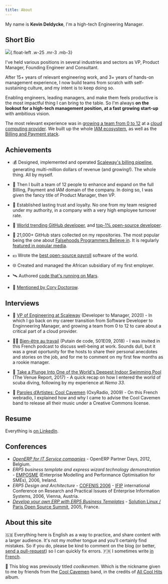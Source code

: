 ```yaml
---
title: About
---
```


My name is **Kevin Deldycke**, I'm a high-tech Engineering Manager.

## Short Bio

![]({attach}profile-photo.jpg){.float-left .w-25 .mr-3 .mb-3}

I've held various positions in several industries and sectors as VP, Product Manager, Founding Engineer and Consultant.

After 15+ years of relevant engineering work, and 3+ years of hands-on management experience, I now build teams from scratch with self-sustaining culture, and my intent is to keep doing so.

Enabling engineers, leading managers, and make them feels productive is the most impactful thing I can bring to the table. So I'm always **on the lookout for a high-tech management position, at a fast growing start-up** with ambitious vision.

The most relevant experience was in [growing a team from 0 to 12](https://devtomanager.com/interviews/kevin-deldycke/) at a [cloud computing provider](https://scaleway.com). We built up the whole [IAM ecosystem](https://github.com/kdeldycke/awesome-iam), as well as the [Billing and Payment stack](https://github.com/kdeldycke/awesome-billing).

## Achievements

- 💰 Designed, implemented and operated [Scaleway's billing
  pipeline](https://web.archive.org/web/20190315172559/https://scaleway.com/faq/billing/), generating
  multi-million dollars of revenue (and growing!). The whole
  thing. All by myself.

- 🚀 Then I built a team of 12 people to enhance and expand on the full Billing, Payment and IAM domain of the company. In doing so, I was given the fancy title of Product Manager, then VP.

- 🤝 Established lasting trust and loyalty. No one from my team resigned under my authority, in a company with a very high employee turnover rate.

- 🥇 [World trending GitHub
  developer]({filename}/2017/github-top-developer.md), and [top-1% open-source
  developer]({filename}/2011/top-1-percent-open-source-developer.md).

- 🌟 21,000+ GitHub stars collected on my repositories. The most popular being the one about [Falsehoods Programmers Believe
  in](https://github.com/kdeldycke/awesome-falsehood). It is regularly [featured in popular media](https://github.com/kdeldycke/awesome-falsehood/blob/main/assets/in-the-media.md).

- 💵 Wrote the [best open-source
  payroll]({filename}/2008/best-open-source-payroll-software.md)
  software of the world.

- 🌐 Created and managed the African subsidiary of my first employer.

- 🛰 Authored [code that's running on Mars](https://twitter.com/kdeldycke/status/1384862861210624005).

- 🤩 [Mentioned by Cory Doctorow](https://twitter.com/kdeldycke/status/1319587008768020480).

## Interviews

- 👔 [VP of Engineering at Scaleway](https://devtomanager.com/interviews/kevin-deldycke/) (Developer to Manager, 2020) - In which I go back on my career transition from Software Developer to Enginneering Manager, and growing a team from 0 to 12 to care about a critical part of a cloud provider.

- 🧘‍♂️ [Bien-être au travail](https://putaindecode.io/podcasts/s01e09-dotjs-react-native-bien-etre-au-travail) (Putain de code, S01E09, 2018) - I was invited in this French podcast to discuss well-being at work. Sounds dull, but it was a great oportunity for the hosts to share their personal anecdotes and stories on the job, and for me to comment on my first few months as a rookie manager.

- 🤿 [Take a Plunge Into One of the World's Deepest Indoor Swimming Pool](https://venuereport.com/blog/take-a-plunge-into-one-of-the-world-s-deepest-indoor-swimming-pool/) (The Venue
  Report, 2017) - A quick recap on how I entered the world of scuba diving, following by my experience at *Nemo 33*.

- 🤘 [Paroles d’Artistes: Cool Cavemen](https://web.archive.org/web/20100715003245/https://www.oxyradio.net/podcast-121.html) (OxyRadio, 2009) - On this French webradio, I explained how and why I came to advise the Cool Cavemen band to release all their music under a Creative Commons license.

## Resume

Everything is [on LinkedIn](https://www.linkedin.com/in/kevindeldycke/).

## Conferences

- [*OpenERP for IT Service companies*](https://www.slideshare.net/openobject/openerp-openerp-for-it-service-companies-smile) - OpenERP Partner Days, 2012, Belgium.
- *ERP5 business template and express wizard technology demonstration* - [EMPOSME](https://cordis.europa.eu/project/id/18071) (Enterprise Modelling and Performance Optimisation for SMEs), 2006, Ireland.
- *ERP5 Design and Architecture* - [COFENIS 2006](https://web.archive.org/web/20130730225618/http://www.confenis.org/confenis2006/www.confenis.org/index6ea96ea9.html?q=photos&PHPSESSID=a6c772ef8dfbd7d71854f1cc9da4a1e6) - [IFIP](http://en.wikipedia.org/wiki/IFIP) international Conference on Research and Practical Issues of Enterprise Information Systems, 2006, Vienna, Austria.
- [*Develop your own ERP with ERP5 Business Templates*](https://web.archive.org/web/20050924101245/https://www.erp5.org/sections/documentation/articles/erp5_developer_tutor3829/downloadFile/file/Tutorial-Kevin-en.pdf?nocache=1114902907.39) - [Solution Linux / Paris Open Source Summit](http://www.solutionslinux.fr), 2005, France.

## About this site

🇬🇧 Everything here is English as a way to practice, and share content with a larger audience. It's not my mother tongue and you’ll certainly
find mistakes. So if you do, please be kind to comment on the blog (or
better, [send a
pull-request](https://github.com/kdeldycke/kevin-deldycke-blog/pulls)) so I can
quickly fix errors. 🇫🇷 I sometimes write [in French]({category}francais).

🎸 This blog was previously titled *coolkevmen*. Which is the nickname given to me by friends from the [Cool Cavemen](https://coolcavemen.com) band, in the credits of [All Cool
Hits](https://coolcavemen.com/disc/all-cool-hits/) album.
